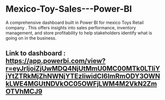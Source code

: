 # Mexico-Toy-Sales---Power-BI
A comprehensive dashboard built in Power BI for mexico Toys Retail company . This offers insights into sales performance, inventory management, and store profitability to help stakeholders identify what is going on in the business.


## Link to dashboard : https://app.powerbi.com/view?r=eyJrIjoiZjUwMDQ4NjUtMmU0MC00MTk0LTliYjYtZTRkMjZhNWNjYTEzIiwidCI6ImRmODY3OWNkLWE4MGUtNDVkOC05OWFjLWM4M2VkN2ZmOTVhMCJ9
